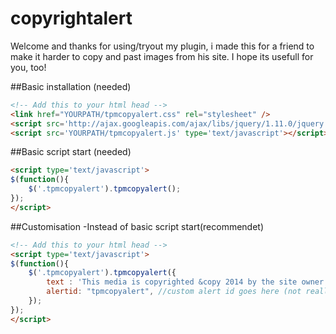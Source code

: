 copyrightalert
============

Welcome and thanks for using/tryout my plugin, i made this for a friend to make it harder to copy and past images from his site.
I hope its usefull for you, too!

##Basic installation (needed)
```html
<!-- Add this to your html head -->
<link href="YOURPATH/tpmcopyalert.css" rel="stylesheet" />
<script src='http://ajax.googleapis.com/ajax/libs/jquery/1.11.0/jquery.min.js' type='text/javascript'></script><!-- You only need Jquery running once per page. -->
<script src='YOURPATH/tpmcopyalert.js' type='text/javascript'></script>
```

##Basic script start (needed)
```html
<script type='text/javascript'>
$(function(){
	$('.tpmcopyalert').tpmcopyalert();
});
</script>
```

##Customisation -Instead of basic script start(recommendet)
```html
<!-- Add this to your html head -->
<script type='text/javascript'>
$(function(){
	$('.tpmcopyalert').tpmcopyalert({
        text : 'This media is copyrighted &copy 2014 by the site owner. All rights reserved.', //custom text goes here
        alertid: "tpmcopyalert", //custom alert id goes here (not really needed) 
    });
});
</script>
```
